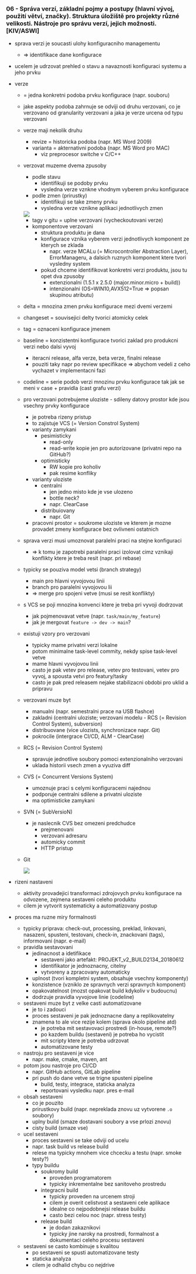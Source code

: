 ### 06 - Správa verzí, základní pojmy a postupy (hlavní vývoj, použití větví, značky). Struktura úložiště pro projekty různé velikosti. Nástroje pro správu verzí, jejich možnosti. [KIV/ASWI]

- sprava verzi je soucasti ulohy konfiguracniho managementu
  - => identifikace dane konfigurace
- ucelem je udrzovat prehled o stavu a navaznosti konfiguraci systemu a jeho prvku
- verze
  - = jedna konkretni podoba prvku konfigurace (napr. souboru)
  - jake aspekty podoba zahrnuje se odviji od druhu verzovani, co je verzovano od granularity verzovani a jaka je verze urcena od typu verzovani
  - verze maji nekolik druhu
    - revize = historicka podoba (napr. MS Word 2009)
    - varianta = akternativni podoba (napr. MS Word pro MAC)
      - viz preprocesor switche v C/C++
  - verzovat muzeme dvema zpusoby
    - podle stavu
      - identifikuji se podoby prvku
      - vysledna verze vznkne vhodnym vyberem prvku konfigurace
    - podle zmen (prirustky)
      - identifikuji se take zmeny prvku
      - vysledna verze vznikne aplikaci jednotlivych zmen

    <img src="img/06/01.png">

    - tagy v gitu = uplne verzovani (vycheckoutovani verze)
    - komponentove verzovani
      - struktura produktu je dana
      - konfigurace vznika vyberem verzi jednotlivych komponent ze kterych se zklada
        - napr. verze MCALu (= Microcontroller Abstraction Layer), ErrorManageru, a dalsich ruznych komponent ktere tvori vysledny system
      - pokud chceme identifikovat konkretni verzi produktu, jsou tu opet dva zpusoby
        - extenzionalni (1.5.1 x 2.5.0 (major.minor.micro + build))
        - intenzionalni (OS=WIN10,AVX512=True => popsan skupinou atributu)
  - delta = mnozina zmen prvku konfigurace mezi dvemi verzemi
  - changeset = souvisejici delty tvorici atomicky celek
  - tag = oznaceni konfigurace jmenem
  - baseline = konzistentni konfigurace tvorici zaklad pro produkcni verzi nebo dalsi vyvoj
    - iteracni release, alfa verze, beta verze, finalni release
    - pouziti taky napr po review specifikace => abychom vedeli z ceho vychazet v implementacni fazi
  - codeline = serie podob verzi mnozinu prvku konfigurace tak jak se meni v case + pravidla (cast grafu verzi)
  - pro verzovani potrebujeme uloziste - sdileny datovy prostor kde jsou vsechny prvky konfigurace
    - je potreba rizeny pristup
    - to zajistuje VCS (= Version Constrol System)
    - varianty zamykani
      - pesimisticky
        - read-only
        - read-write kopie jen pro autorizovane (privatni repo na GitHub?)
      - optimisticky
        - RW kopie pro koholiv
        - pak resime konfliky
    - varianty uloziste
      - centralni
        - jen jedno misto kde je vse ulozeno
        - bottle neck?
        - napr. ClearCase
      - distribuiovany
        - napr. Git
    - pracovni prostor = soukrome uloziste ve kterem je mozne provadet zmeny konfigurace bez ovlivneni ostatnich
  - sprava verzi musi umoznovat paralelni praci na stejne konfiguraci
    - => k tomu je zapotrebi paralelni praci izolovat cimz vznikaji konflikty ktere je treba resit (napr. pri rebase)
  - typicky se pouziva model vetsi (branch strategy)
    - main pro hlavni vyvojovou linii
    - branch pro paralelni vyvojovou lii
    - => merge pro spojeni vetve (musi se resit konflikty)
  - s VCS se poji mnozina konvenci ktere je treba pri vyvoji dodrzovat
    - jak pojmenovavat vetve (napr. `task/main/my_feature`)
    - jak je mergovat `feature -> dev -> main`?
  - existuji vzory pro verzovani
    - typicky mame privatni verzi lokalne
    - potom minimalne task-level commity, nekdy spise task-level vetve
    - mame hlavni vyvojovou linii
    - casto je pak vetev pro release, vetev pro testovani, vetev pro vyvoj, a spousta vetvi pro featury/tasky
    - casto je pak pred releasem nejake stabilizacni obdobi pro uklid a pripravu
  - verzovani muze byt
    - manualni (napr. semestralni prace na USB flashce)
    - zakladni (centralni uloziste; verzovani modelu - RCS (= Revision Control System), subversion)
    - distribuovane (vice ulozists, synchronizace napr. Git)
    - pokrocile (intergrace CI/CD, ALM - ClearCase)
  - RCS (= Revision Control System)
    - spravuje jednotlive soubory pomoci extenzionalniho verzovani
    - uklada historii vsech zmen a vyuziva diff
  - CVS (= Concurrent Versions System)
    - umoznuje praci s celymi konfiguracemi najednou
    - podporuje centralni sdilene a privatni uloziste
    - ma optimisticke zamykani
  - SVN (= SubVersioN)
    - je naslecnik CVS bez omezeni predchudce
      - prejmenovani
      - verzovani adresaru
      - automicky commit
      - HTTP pristup
  - Git

    <img src="img/06/02.png">

- rizeni nastaveni
  - aktivity provadejici transformaci zdrojovych prvku konfigurace na odvozene, zejmena sestaveni celeho produktu
  - cilem je vytvorit systematicky a automatizovany postup

- proces ma ruzne miry formalnosti
  - typicky priprava: check-out, processing, preklad, linkovani, nasazeni, spusteni, testovani, check-in, znackovani (tags), informovani (napr. e-mail)
  - pravidla sestavovani
    - jedinacnost a idetifikace
      - sestaveni jako artefakt: PROJEKT_v2_BUILD2134_20180612
      - identifikator je jednoznacny, citelny
      - vytvoreny a zpracovany automaticky
    - uplnost (tvori kompletni system, obsahuje vsechny komponenty)
    - konzistence (vzniklo ze spravnych verzi spravnych komponent)
    - opakovatelnost (mozst opakovat build kdykoliv v budoucnu)
    - dodrzuje pravidla vyvojove linie (codeline)
  - sestaveni muze byt z velke casti automatizovane
    - je to i zadouci
    - proces sestaveni je pak jednoznacne dany a replikovatelny
    - znamena to ale vice rezije kolem (sprava okolo pipeline atd)
      - je potreba mit sestavovaci prostredi (in-house, remote?)
      - po kazdem buildu (sestaveni) je potreba ho vycistit
      - mit scripty ktere je potreba udrzovat
      - automatizovane testy
  - nastroju pro sestaveni je vice
    - napr. make, cmake, maven, ant
  - potom jsou nastroje pro CI/CD
    - napr. GitHub actions, GitLab pipeline
    - pri push do dane vetve se trigne spusteni pipeline
      - build, testy, integrace, staticka analyza
      - reportovani vysledku napr. pres e-mail
  - obsah sestaveni
    - co je pouzito
    - prirustkovy build (napr. nepreklada znovu uz vytvorene `.o` soubory)
    - uplny build (smaze dostavani soubory a vse prlozi znovu)
    - cisty build (smaze vse)
  - ucel sestaveni
    - proces sestaveni se take odviji od ucelu
    - napr. task build vs release build
    - relese ma typicky mnohem vice chcecku a testu (napr. smoke testy?)
    - typy buildu
      - soukromy build
        - proveden programatorem
        - typicky inkrementalne bez sanitoveho prostredu
      - integracni build
        - typicky proveden na urcenem stroji
        - cilem je overit celistvost a sestaveni cele aplikace
        - idealne co nejpodobnejsi release buildu
        - casto bezi celou noc (napr. stress testy)
      - release build
        - je dodan zakaznikovi
        - typicky jine naroky na prostredi, formalnost a dokumentaci celeho procesu sestaveni
  - sestaveni se casto kombinuje s kvalitou
    - po sestaveni se spusti automatizovane testy
    - staticka analyza
    - cilem je odhalid chybu co nejdrive
